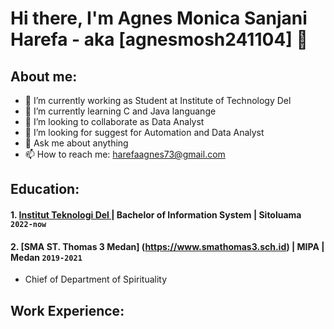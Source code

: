 # Hi there, I'm Agnes Monica Sanjani Harefa - aka [agnesmosh241104] 👋
## About me:
- 🔭 I’m currently working as Student at Institute of Technology Del
- 🌱 I’m currently learning C and Java languange
- 👯 I’m looking to collaborate as Data Analyst 
- 🤔 I’m looking for suggest for Automation and Data Analyst
- 💬 Ask me about anything
- 📫 How to reach me: harefaagnes73@gmail.com

## Education:

#### 1. [Institut Teknologi Del ](https://www.del.ac.id) | Bachelor of Information System | Sitoluama `2022-now`

 #### 2. [SMA ST. Thomas 3 Medan] (https://www.smathomas3.sch.id) | MIPA | Medan `2019-2021`
   - Chief of Department of Spirituality

## Work Experience:
